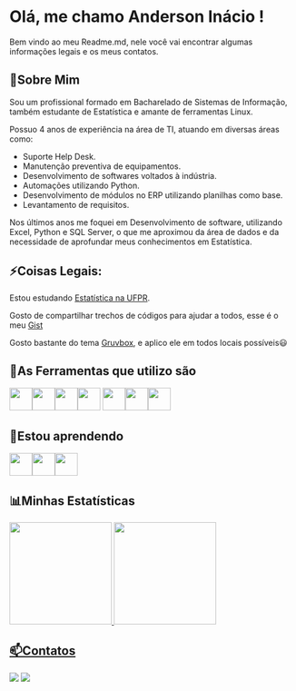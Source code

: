 # Olá, me chamo Anderson Inácio ! 
Bem vindo ao meu Readme.md, nele você vai encontrar algumas informações legais e os meus contatos.

## 💬Sobre Mim
Sou um profissional formado em Bacharelado de Sistemas de Informação, também estudante de Estatística e amante de ferramentas Linux. 

Possuo 4 anos de experiência na área de TI, atuando em diversas áreas como: 
* Suporte Help Desk.
* Manutenção preventiva de equipamentos.
* Desenvolvimento de softwares voltados à indústria.
* Automações utilizando Python.
* Desenvolvimento de módulos no ERP utilizando planilhas como base.
* Levantamento de requisitos.

Nos últimos anos me foquei em Desenvolvimento de software, utilizando Excel, Python e SQL Server, o que me aproximou da área de dados e da necessidade de aprofundar meus conhecimentos em Estatística.

## ⚡Coisas Legais:
Estou estudando [Estatística na UFPR](http://www.est.ufpr.br/).

Gosto de compartilhar trechos de códigos para ajudar a todos, esse é o meu [Gist](https://gist.github.com/nosrednawall)

Gosto bastante do tema [Gruvbox](https://github.com/morhetz/gruvbox), e aplico ele em todos locais possíveis😃 


## 🔧As Ferramentas que utilizo são
<img loading="lazy" src="https://cdn.jsdelivr.net/gh/devicons/devicon@latest/icons/r/r-original.svg"   width="40" height="40"/><img loading="lazy" src="https://cdn.jsdelivr.net/gh/devicons/devicon@latest/icons/rstudio/rstudio-original.svg"   width="40" height="40"/><img loading="lazy" src="https://cdn.jsdelivr.net/gh/devicons/devicon@latest/icons/linux/linux-original.svg"  width="40" height="40"/><img loading="lazy" src="https://cdn.jsdelivr.net/gh/devicons/devicon/icons/git/git-original.svg" width="40" height="40"/>
<img loading="lazy" src="https://cdn.jsdelivr.net/gh/devicons/devicon@latest/icons/python/python-original.svg"  width="40" height="40"/><img loading="lazy" src="https://cdn.jsdelivr.net/gh/devicons/devicon@latest/icons/dbeaver/dbeaver-original.svg" width="40" height="40"/><img loading="lazy" src="https://cdn.jsdelivr.net/gh/devicons/devicon@latest/icons/microsoftsqlserver/microsoftsqlserver-original.svg" width="40" height="40"/>

## 🌱Estou aprendendo
<img loading="lazy" src="https://cdn.jsdelivr.net/gh/devicons/devicon@latest/icons/emacs/emacs-original.svg"  width="40" height="40"/><img loading="lazy" src="https://cdn.jsdelivr.net/gh/devicons/devicon@latest/icons/r/r-original.svg" width="40" height="40"/><img loading="lazy" src="https://cdn.jsdelivr.net/gh/devicons/devicon@latest/icons/postgresql/postgresql-original.svg"  width="40" height="40"/>


## 📊Minhas Estatísticas
<div>
<a href="https://github.com/nosrednawall">
<img loading="lazy" height="180em" src="https://github-readme-stats.vercel.app/api/top-langs/?username=nosrednawall&layout=compact&langs_count=7&theme=gruvbox"/>
<img loading="lazy" height="180em" src="https://github-readme-stats.vercel.app/api?username=nosrednawall&show_icons=true&theme=gruvbox&include_all_commits=true&count_private=true"/>
</div>


## 📫Contatos
<div>
<a href = "mailto:contato@anderson.inacio.dev@gmail.com"><img loading="lazy" src="https://img.shields.io/badge/Gmail-D14836?style=for-the-badge&logo=gmail&logoColor=white" target="_blank"></a>
<a href="https://www.linkedin.com/in/anderson-jose-de-souza-inacio/" target="_blank"><img loading="lazy" src="https://img.shields.io/badge/-LinkedIn-%230077B5?style=for-the-badge&logo=linkedin&logoColor=white" target="_blank"></a>   
</div>
